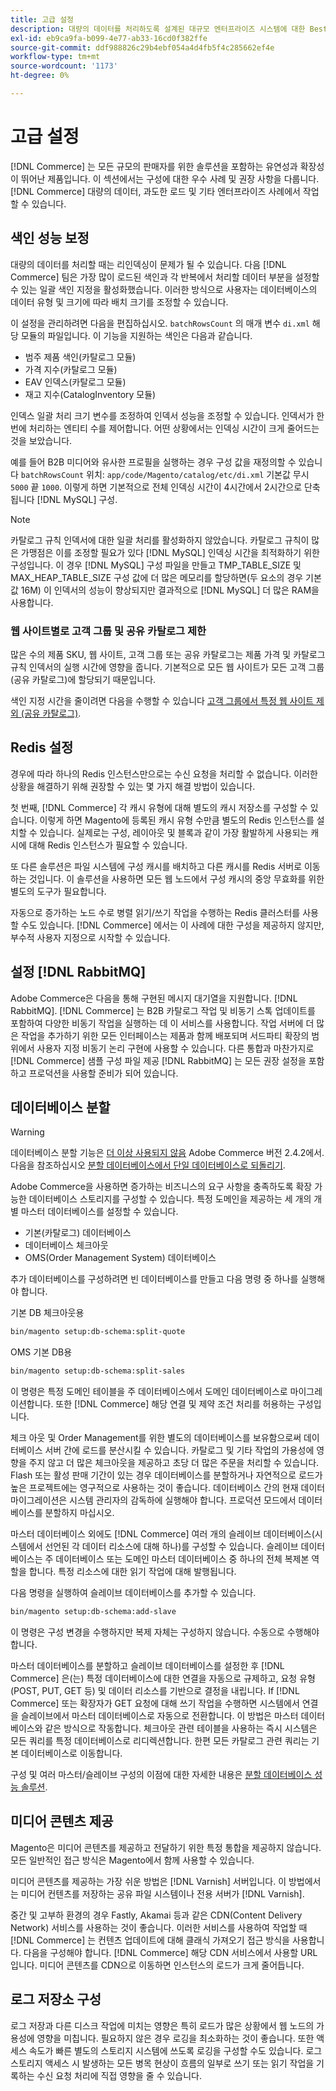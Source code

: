 ```yaml
---
title: 고급 설정
description: 대량의 데이터를 처리하도록 설계된 대규모 엔터프라이즈 시스템에 대한 Best Practice 및 권장 사항을 검토합니다.
exl-id: eb9ca9fa-b099-4e77-ab33-16cd0f382ffe
source-git-commit: ddf988826c29b4ebf054a4d4fb5f4c285662ef4e
workflow-type: tm+mt
source-wordcount: '1173'
ht-degree: 0%

---
```


# 고급 설정

[!DNL Commerce] 는 모든 규모의 판매자를 위한 솔루션을 포함하는 유연성과 확장성이 뛰어난 제품입니다. 이 섹션에서는 구성에 대한 우수 사례 및 권장 사항을 다룹니다. [!DNL Commerce] 대량의 데이터, 과도한 로드 및 기타 엔터프라이즈 사례에서 작업할 수 있습니다.

## 색인 성능 보정

대량의 데이터를 처리할 때는 리인덱싱이 문제가 될 수 있습니다. 다음 [!DNL Commerce] 팀은 가장 많이 로드된 색인과 각 반복에서 처리할 데이터 부분을 설정할 수 있는 일괄 색인 지정을 활성화했습니다. 이러한 방식으로 사용자는 데이터베이스의 데이터 유형 및 크기에 따라 배치 크기를 조정할 수 있습니다.

이 설정을 관리하려면 다음을 편집하십시오. `batchRowsCount` 의 매개 변수 `di.xml` 해당 모듈의 파일입니다. 이 기능을 지원하는 색인은 다음과 같습니다.

* 범주 제품 색인(카탈로그 모듈)
* 가격 지수(카탈로그 모듈)
* EAV 인덱스(카탈로그 모듈)
* 재고 지수(CatalogInventory 모듈)

인덱스 일괄 처리 크기 변수를 조정하여 인덱서 성능을 조정할 수 있습니다. 인덱서가 한 번에 처리하는 엔티티 수를 제어합니다. 어떤 상황에서는 인덱싱 시간이 크게 줄어드는 것을 보았습니다.

예를 들어 B2B 미디어와 유사한 프로필을 실행하는 경우 구성 값을 재정의할 수 있습니다 `batchRowsCount` 위치: `app/code/Magento/catalog/etc/di.xml` 기본값 무시 `5000` 끝 `1000`. 이렇게 하면 기본적으로 전체 인덱싱 시간이 4시간에서 2시간으로 단축됩니다 [!DNL MySQL] 구성.

>[!NOTE]
>
>카탈로그 규칙 인덱서에 대한 일괄 처리를 활성화하지 않았습니다. 카탈로그 규칙이 많은 가맹점은 이를 조정할 필요가 있다 [!DNL MySQL] 인덱싱 시간을 최적화하기 위한 구성입니다. 이 경우 [!DNL MySQL] 구성 파일을 만들고 TMP_TABLE_SIZE 및 MAX_HEAP_TABLE_SIZE 구성 값에 더 많은 메모리를 할당하면(두 요소의 경우 기본값 16M) 이 인덱서의 성능이 향상되지만 결과적으로 [!DNL MySQL] 더 많은 RAM을 사용합니다.

### 웹 사이트별로 고객 그룹 및 공유 카탈로그 제한

많은 수의 제품 SKU, 웹 사이트, 고객 그룹 또는 공유 카탈로그는 제품 가격 및 카탈로그 규칙 인덱서의 실행 시간에 영향을 줍니다. 기본적으로 모든 웹 사이트가 모든 고객 그룹(공유 카탈로그)에 할당되기 때문입니다.

색인 지정 시간을 줄이려면 다음을 수행할 수 있습니다 [고객 그룹에서 특정 웹 사이트 제외 (공유 카탈로그)](https://developer.adobe.com/commerce/php/development/components/indexing/optimization/#customer-group-limitations-by-websites).

## Redis 설정

경우에 따라 하나의 Redis 인스턴스만으로는 수신 요청을 처리할 수 없습니다. 이러한 상황을 해결하기 위해 권장할 수 있는 몇 가지 해결 방법이 있습니다.

첫 번째, [!DNL Commerce] 각 캐시 유형에 대해 별도의 캐시 저장소를 구성할 수 있습니다. 이렇게 하면 Magento에 등록된 캐시 유형 수만큼 별도의 Redis 인스턴스를 설치할 수 있습니다. 실제로는 구성, 레이아웃 및 블록과 같이 가장 활발하게 사용되는 캐시에 대해 Redis 인스턴스가 필요할 수 있습니다.

또 다른 솔루션은 파일 시스템에 구성 캐시를 배치하고 다른 캐시를 Redis 서버로 이동하는 것입니다. 이 솔루션을 사용하면 모든 웹 노드에서 구성 캐시의 중앙 무효화를 위한 별도의 도구가 필요합니다.

자동으로 증가하는 노드 수로 병렬 읽기/쓰기 작업을 수행하는 Redis 클러스터를 사용할 수도 있습니다. [!DNL Commerce] 에서는 이 사례에 대한 구성을 제공하지 않지만, 부수적 사용자 지정으로 시작할 수 있습니다.

## 설정 [!DNL RabbitMQ]

Adobe Commerce은 다음을 통해 구현된 메시지 대기열을 지원합니다. [!DNL RabbitMQ]. [!DNL Commerce] 는 B2B 카탈로그 작업 및 비동기 스톡 업데이트를 포함하여 다양한 비동기 작업을 실행하는 데 이 서비스를 사용합니다. 작업 서버에 더 많은 작업을 추가하기 위한 모든 인터페이스는 제품과 함께 배포되며 서드파티 확장의 범위에서 사용자 지정 비동기 논리 구현에 사용할 수 있습니다. 다른 통합과 마찬가지로 [!DNL Commerce] 샘플 구성 파일 제공 [!DNL RabbitMQ] 는 모든 권장 설정을 포함하고 프로덕션을 사용할 준비가 되어 있습니다.

## 데이터베이스 분할

>[!WARNING]
>
>데이터베이스 분할 기능은 [더 이상 사용되지 않음](https://community.magento.com/t5/Magento-DevBlog/Deprecation-of-Split-Database-in-Magento-Commerce/ba-p/465187) Adobe Commerce 버전 2.4.2에서. 다음을 참조하십시오 [분할 데이터베이스에서 단일 데이터베이스로 되돌리기](../configuration/storage/revert-split-database.md).

Adobe Commerce을 사용하면 증가하는 비즈니스의 요구 사항을 충족하도록 확장 가능한 데이터베이스 스토리지를 구성할 수 있습니다. 특정 도메인을 제공하는 세 개의 개별 마스터 데이터베이스를 설정할 수 있습니다.

* 기본(카탈로그) 데이터베이스
* 데이터베이스 체크아웃
* OMS(Order Management System) 데이터베이스

추가 데이터베이스를 구성하려면 빈 데이터베이스를 만들고 다음 명령 중 하나를 실행해야 합니다.

기본 DB 체크아웃용

```bash
bin/magento setup:db-schema:split-quote
```

OMS 기본 DB용

```bash
bin/magento setup:db-schema:split-sales
```

이 명령은 특정 도메인 테이블을 주 데이터베이스에서 도메인 데이터베이스로 마이그레이션합니다. 또한 [!DNL Commerce] 해당 연결 및 제약 조건 처리를 허용하는 구성입니다.

체크 아웃 및 Order Management를 위한 별도의 데이터베이스를 보유함으로써 데이터베이스 서버 간에 로드를 분산시킬 수 있습니다. 카탈로그 및 기타 작업의 가용성에 영향을 주지 않고 더 많은 체크아웃을 제공하고 초당 더 많은 주문을 처리할 수 있습니다. Flash 또는 활성 판매 기간이 있는 경우 데이터베이스를 분할하거나 자연적으로 로드가 높은 프로젝트에는 영구적으로 사용하는 것이 좋습니다. 데이터베이스 간의 현재 데이터 마이그레이션은 시스템 관리자의 감독하에 실행해야 합니다.  프로덕션 모드에서 데이터베이스를 분할하지 마십시오.

마스터 데이터베이스 외에도 [!DNL Commerce] 여러 개의 슬레이브 데이터베이스(시스템에서 선언된 각 데이터 리소스에 대해 하나)를 구성할 수 있습니다. 슬레이브 데이터베이스는 주 데이터베이스 또는 도메인 마스터 데이터베이스 중 하나의 전체 복제본 역할을 합니다. 특정 리소스에 대한 읽기 작업에 대해 발행됩니다.

다음 명령을 실행하여 슬레이브 데이터베이스를 추가할 수 있습니다.

```bash
bin/magento setup:db-schema:add-slave
```

이 명령은 구성 변경을 수행하지만 복제 자체는 구성하지 않습니다. 수동으로 수행해야 합니다.

마스터 데이터베이스를 분할하고 슬레이브 데이터베이스를 설정한 후 [!DNL Commerce] 은(는) 특정 데이터베이스에 대한 연결을 자동으로 규제하고, 요청 유형(POST, PUT, GET 등) 및 데이터 리소스를 기반으로 결정을 내립니다. If [!DNL Commerce] 또는 확장자가 GET 요청에 대해 쓰기 작업을 수행하면 시스템에서 연결을 슬레이브에서 마스터 데이터베이스로 자동으로 전환합니다. 이 방법은 마스터 데이터베이스와 같은 방식으로 작동합니다. 체크아웃 관련 테이블을 사용하는 즉시 시스템은 모든 쿼리를 특정 데이터베이스로 리디렉션합니다. 한편 모든 카탈로그 관련 쿼리는 기본 데이터베이스로 이동합니다.

구성 및 여러 마스터/슬레이브 구성의 이점에 대한 자세한 내용은
[분할 데이터베이스 성능 솔루션](../configuration/storage/multi-master.md).

## 미디어 콘텐츠 제공

Magento은 미디어 콘텐츠를 제공하고 전달하기 위한 특정 통합을 제공하지 않습니다. 모든 일반적인 접근 방식은 Magento에서 함께 사용할 수 있습니다.

미디어 콘텐츠를 제공하는 가장 쉬운 방법은 [!DNL Varnish] 서버입니다. 이 방법에서는 미디어 컨텐츠를 저장하는 공유 파일 시스템이나 전용 서버가 [!DNL Varnish].

중간 및 고부하 환경의 경우 Fastly, Akamai 등과 같은 CDN(Content Delivery Network) 서비스를 사용하는 것이 좋습니다. 이러한 서비스를 사용하여 작업할 때 [!DNL Commerce] 는 컨텐츠 업데이트에 대해 클래식 가져오기 접근 방식을 사용합니다. 다음을 구성해야 합니다. [!DNL Commerce] 해당 CDN 서비스에서 사용할 URL입니다. 미디어 콘텐츠를 CDN으로 이동하면 인스턴스의 로드가 크게 줄어듭니다.

## 로그 저장소 구성

로그 저장과 다른 디스크 작업에 미치는 영향은 특히 로드가 많은 상황에서 웹 노드의 가용성에 영향을 미칩니다. 필요하지 않은 경우 로깅을 최소화하는 것이 좋습니다. 또한 액세스 속도가 빠른 별도의 스토리지 시스템에 쓰도록 로깅을 구성할 수도 있습니다. 로그 스토리지 액세스 시 발생하는 모든 병목 현상이 흐름의 일부로 쓰기 또는 읽기 작업을 기록하는 수신 요청 처리에 직접 영향을 줄 수 있습니다.
